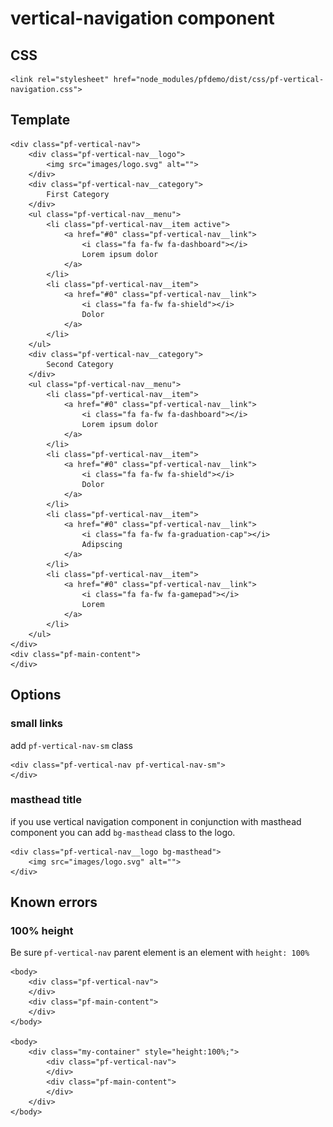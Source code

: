 # vertical-navigation component

## CSS

    <link rel="stylesheet" href="node_modules/pfdemo/dist/css/pf-vertical-navigation.css">    

## Template

    <div class="pf-vertical-nav">
        <div class="pf-vertical-nav__logo">
            <img src="images/logo.svg" alt="">
        </div>
        <div class="pf-vertical-nav__category">
            First Category
        </div>
        <ul class="pf-vertical-nav__menu">
            <li class="pf-vertical-nav__item active">
                <a href="#0" class="pf-vertical-nav__link">
                    <i class="fa fa-fw fa-dashboard"></i>
                    Lorem ipsum dolor
                </a>
            </li>
            <li class="pf-vertical-nav__item">
                <a href="#0" class="pf-vertical-nav__link">
                    <i class="fa fa-fw fa-shield"></i>
                    Dolor
                </a>
            </li>
        </ul>
        <div class="pf-vertical-nav__category">
            Second Category
        </div>
        <ul class="pf-vertical-nav__menu">
            <li class="pf-vertical-nav__item">
                <a href="#0" class="pf-vertical-nav__link">
                    <i class="fa fa-fw fa-dashboard"></i>
                    Lorem ipsum dolor
                </a>
            </li>
            <li class="pf-vertical-nav__item">
                <a href="#0" class="pf-vertical-nav__link">
                    <i class="fa fa-fw fa-shield"></i>
                    Dolor
                </a>
            </li>
            <li class="pf-vertical-nav__item">
                <a href="#0" class="pf-vertical-nav__link">
                    <i class="fa fa-fw fa-graduation-cap"></i>
                    Adipscing
                </a>
            </li>
            <li class="pf-vertical-nav__item">
                <a href="#0" class="pf-vertical-nav__link">
                    <i class="fa fa-fw fa-gamepad"></i>
                    Lorem
                </a>
            </li>
        </ul>
    </div>
    <div class="pf-main-content">
    </div>


## Options

### small links

add `pf-vertical-nav-sm` class

    <div class="pf-vertical-nav pf-vertical-nav-sm">
    </div>
    
### masthead title

if you use vertical navigation component in conjunction with masthead component you can add `bg-masthead` class to the logo.   

    <div class="pf-vertical-nav__logo bg-masthead">
        <img src="images/logo.svg" alt="">
    </div>
    
## Known errors

### 100% height

Be sure `pf-vertical-nav` parent element is an element with `height: 100%`

    <body>
        <div class="pf-vertical-nav">
        </div>
        <div class="pf-main-content">
        </div>
    </body>
    
    <body>
        <div class="my-container" style="height:100%;">
            <div class="pf-vertical-nav">
            </div>
            <div class="pf-main-content">
            </div>
        </div>
    </body>